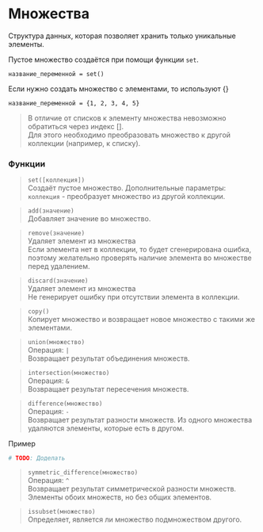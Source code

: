 # Множества

Структура данных, которая позволяет хранить только уникальные элементы.

Пустое множество создаётся при помощи функции <code>set</code>.
```
название_переменной = set()
```

Если нужно создать множество с элементами, то используют {}
```
название_переменной = {1, 2, 3, 4, 5}
```

> В отличие от списков к элементу множества невозможно обратиться через индекс [].\
> Для этого необходимо преобразовать множество к другой коллекции (например, к списку).

### Функции
> <code>set([коллекция])</code>\
> Создаёт пустое множество.
> Дополнительные параметры:
> <code>коллекция</code> - преобразует множество из другой коллекции.

> <code>add(значение)</code>\
> Добавляет значение во множество.

> <code>remove(значение)</code>\
> Удаляет элемент из множества\
> Если элемента нет в коллекции, то будет сгенерирована ошибка,\
> поэтому желательно проверять наличие элемента во множестве перед удалением.

> <code>discard(значение)</code>\
> Удаляет элемент из множества\
> Не генерирует ошибку при отсутствии элемента в коллекции.

> <code>copy()</code>\
> Копирует множество и возвращает новое множество с такими же элементами.

> <code>union(множество)</code>\
> Операция: `|`\
> Возвращает результат объединения множеств.

> <code>intersection(множество)</code>\
> Операция: `&`\
> Возвращает результат пересечения множеств.

> <code>difference(множество)</code>\
> Операция: `-`\
> Возвращает результат разности множеств.
> Из одного множества удаляются элементы, которые есть в другом.

Пример
```python
# TODO: Доделать
```

> <code>symmetric_difference(множество)</code>\
> Операция: `^`\
> Возвращает результат симметрической разности множеств.
> Элементы обоих множеств, но без общих элементов.

> <code>issubset(множество)</code>\
> Определяет, является ли множество подмножеством другого.



